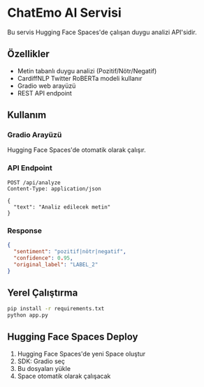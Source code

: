 # ChatEmo AI Servisi

Bu servis Hugging Face Spaces'de çalışan duygu analizi API'sidir.

## Özellikler
- Metin tabanlı duygu analizi (Pozitif/Nötr/Negatif)
- CardiffNLP Twitter RoBERTa modeli kullanır
- Gradio web arayüzü
- REST API endpoint

## Kullanım

### Gradio Arayüzü
Hugging Face Spaces'de otomatik olarak çalışır.

### API Endpoint
```
POST /api/analyze
Content-Type: application/json

{
  "text": "Analiz edilecek metin"
}
```

### Response
```json
{
  "sentiment": "pozitif|nötr|negatif",
  "confidence": 0.95,
  "original_label": "LABEL_2"
}
```

## Yerel Çalıştırma
```bash
pip install -r requirements.txt
python app.py
```

## Hugging Face Spaces Deploy
1. Hugging Face Spaces'de yeni Space oluştur
2. SDK: Gradio seç
3. Bu dosyaları yükle
4. Space otomatik olarak çalışacak
